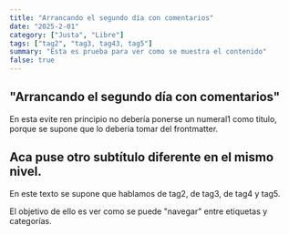 ```yaml
---
title: "Arrancando el segundo día con comentarios"
date: "2025-2-01"
category: ["Justa", "Libre"]
tags: ["tag2", "tag3, tag43, tag5"]
summary: "Esta es prueba para ver como se muestra el contenido"
false: true
---
```


## "Arrancando el segundo día con comentarios"

En esta evite ren principio no debería ponerse un numeral1 como titulo, porque se supone que lo deberia tomar del frontmatter.

## Aca puse otro subtítulo diferente en el mismo nivel. 

En este texto se supone que hablamos de tag2, de tag3, de tag4 y tag5.

El objetivo de ello es ver como se puede "navegar" entre etiquetas y categorías.


